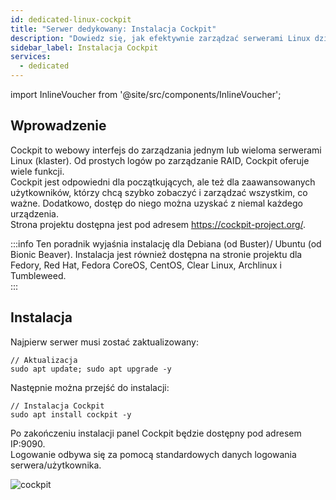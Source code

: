 ```yaml
---
id: dedicated-linux-cockpit
title: "Serwer dedykowany: Instalacja Cockpit"
description: "Dowiedz się, jak efektywnie zarządzać serwerami Linux dzięki webowemu interfejsowi Cockpit do monitoringu i administracji → Sprawdź teraz"
sidebar_label: Instalacja Cockpit
services:
  - dedicated
---
```


import InlineVoucher from '@site/src/components/InlineVoucher';

## Wprowadzenie

Cockpit to webowy interfejs do zarządzania jednym lub wieloma serwerami Linux (klaster). Od prostych logów po zarządzanie RAID, Cockpit oferuje wiele funkcji.  
Cockpit jest odpowiedni dla początkujących, ale też dla zaawansowanych użytkowników, którzy chcą szybko zobaczyć i zarządzać wszystkim, co ważne. Dodatkowo, dostęp do niego można uzyskać z niemal każdego urządzenia.  
Strona projektu dostępna jest pod adresem https://cockpit-project.org/. 

:::info
Ten poradnik wyjaśnia instalację dla Debiana (od Buster)/ Ubuntu (od Bionic Beaver). Instalacja jest również dostępna na stronie projektu dla Fedory, Red Hat, Fedora CoreOS, CentOS, Clear Linux, Archlinux i Tumbleweed.   
:::

<InlineVoucher />

## Instalacja

Najpierw serwer musi zostać zaktualizowany:
```
// Aktualizacja
sudo apt update; sudo apt upgrade -y
```
Następnie można przejść do instalacji: 
```
// Instalacja Cockpit
sudo apt install cockpit -y
```
Po zakończeniu instalacji panel Cockpit będzie dostępny pod adresem IP:9090.  
Logowanie odbywa się za pomocą standardowych danych logowania serwera/użytkownika. 

![cockpit](https://screensaver01.zap-hosting.com/index.php/s/iobBy6s7gDJ4Zxm/preview)

<InlineVoucher />